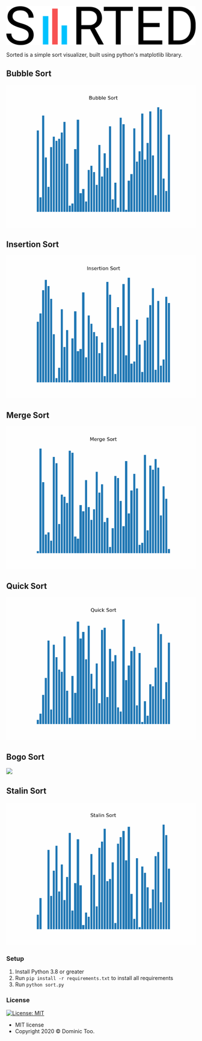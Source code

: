 <img src="./media/sorted.svg" />

Sorted is a simple sort visualizer, built using python's matplotlib library.

## Bubble Sort

<img src="./media/Bubble.gif" />

## Insertion Sort

<img src="./media/Insertion.gif" />

## Merge Sort

<img src="./media/Merge.gif" />

## Quick Sort

<img src="./media/Quick.gif" />

## Bogo Sort

<img src="./media/Bogo.gif" />

## Stalin Sort

<img src="./media/Stalin.gif" />

### Setup

1. Install Python 3.8 or greater
2. Run `pip install -r requirements.txt` to install all requirements
3. Run `python sort.py`

### License
[![License: MIT](https://img.shields.io/badge/License-MIT-yellow.svg)](https://opensource.org/licenses/MIT)

- MIT license
- Copyright 2020 © Dominic Too.
